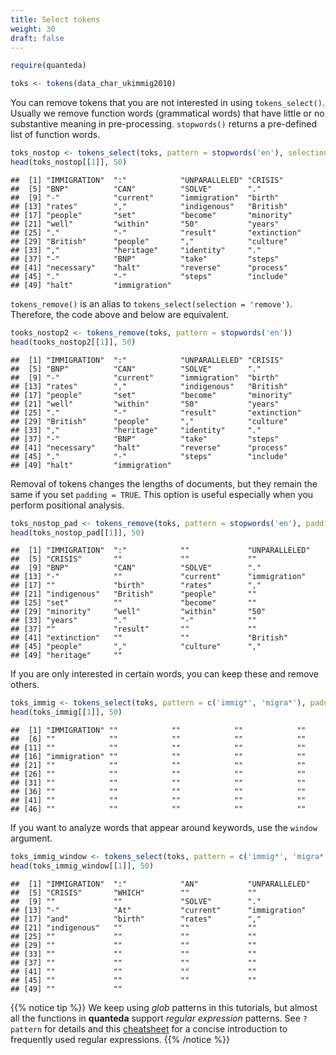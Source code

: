 ```yaml
---
title: Select tokens
weight: 30
draft: false
---
```



```r
require(quanteda)
```


```r
toks <- tokens(data_char_ukimmig2010)
```

You can remove tokens that you are not interested in using `tokens_select()`. Usually we remove function words (grammatical words) that have little or no substantive meaning in pre-processing. `stopwords()` returns a pre-defined list of function words.


```r
toks_nostop <- tokens_select(toks, pattern = stopwords('en'), selection = 'remove')
head(toks_nostop[[1]], 50)
```

```
##  [1] "IMMIGRATION"  ":"            "UNPARALLELED" "CRISIS"      
##  [5] "BNP"          "CAN"          "SOLVE"        "."           
##  [9] "-"            "current"      "immigration"  "birth"       
## [13] "rates"        ","            "indigenous"   "British"     
## [17] "people"       "set"          "become"       "minority"    
## [21] "well"         "within"       "50"           "years"       
## [25] "."            "-"            "result"       "extinction"  
## [29] "British"      "people"       ","            "culture"     
## [33] ","            "heritage"     "identity"     "."           
## [37] "-"            "BNP"          "take"         "steps"       
## [41] "necessary"    "halt"         "reverse"      "process"     
## [45] "."            "-"            "steps"        "include"     
## [49] "halt"         "immigration"
```

`tokens_remove()` is an alias to `tokens_select(selection = 'remove')`. Therefore, the code above and below are equivalent.


```r
tooks_nostop2 <- tokens_remove(toks, pattern = stopwords('en'))
head(tooks_nostop2[[1]], 50)
```

```
##  [1] "IMMIGRATION"  ":"            "UNPARALLELED" "CRISIS"      
##  [5] "BNP"          "CAN"          "SOLVE"        "."           
##  [9] "-"            "current"      "immigration"  "birth"       
## [13] "rates"        ","            "indigenous"   "British"     
## [17] "people"       "set"          "become"       "minority"    
## [21] "well"         "within"       "50"           "years"       
## [25] "."            "-"            "result"       "extinction"  
## [29] "British"      "people"       ","            "culture"     
## [33] ","            "heritage"     "identity"     "."           
## [37] "-"            "BNP"          "take"         "steps"       
## [41] "necessary"    "halt"         "reverse"      "process"     
## [45] "."            "-"            "steps"        "include"     
## [49] "halt"         "immigration"
```

Removal of tokens changes the lengths of documents, but they remain the same if you set `padding = TRUE`. This option is useful especially when you perform positional analysis.


```r
toks_nostop_pad <- tokens_remove(toks, pattern = stopwords('en'), padding = TRUE)
head(toks_nostop_pad[[1]], 50)
```

```
##  [1] "IMMIGRATION"  ":"            ""             "UNPARALLELED"
##  [5] "CRISIS"       ""             ""             ""            
##  [9] "BNP"          "CAN"          "SOLVE"        "."           
## [13] "-"            ""             "current"      "immigration" 
## [17] ""             "birth"        "rates"        ","           
## [21] "indigenous"   "British"      "people"       ""            
## [25] "set"          ""             "become"       ""            
## [29] "minority"     "well"         "within"       "50"          
## [33] "years"        "."            "-"            ""            
## [37] ""             "result"       ""             ""            
## [41] "extinction"   ""             ""             "British"     
## [45] "people"       ","            "culture"      ","           
## [49] "heritage"     ""
```

If you are only interested in certain words, you can keep these and remove others.


```r
toks_immig <- tokens_select(toks, pattern = c('immig*', 'migra*'), padding = TRUE)
head(toks_immig[[1]], 50)
```

```
##  [1] "IMMIGRATION" ""            ""            ""            ""           
##  [6] ""            ""            ""            ""            ""           
## [11] ""            ""            ""            ""            ""           
## [16] "immigration" ""            ""            ""            ""           
## [21] ""            ""            ""            ""            ""           
## [26] ""            ""            ""            ""            ""           
## [31] ""            ""            ""            ""            ""           
## [36] ""            ""            ""            ""            ""           
## [41] ""            ""            ""            ""            ""           
## [46] ""            ""            ""            ""            ""
```

If you want to analyze words that appear around keywords, use the `window` argument.


```r
toks_immig_window <- tokens_select(toks, pattern = c('immig*', 'migra*'), padding = TRUE, window = 5)
head(toks_immig_window[[1]], 50)
```

```
##  [1] "IMMIGRATION"  ":"            "AN"           "UNPARALLELED"
##  [5] "CRISIS"       "WHICH"        ""             ""            
##  [9] ""             ""             "SOLVE"        "."           
## [13] "-"            "At"           "current"      "immigration" 
## [17] "and"          "birth"        "rates"        ","           
## [21] "indigenous"   ""             ""             ""            
## [25] ""             ""             ""             ""            
## [29] ""             ""             ""             ""            
## [33] ""             ""             ""             ""            
## [37] ""             ""             ""             ""            
## [41] ""             ""             ""             ""            
## [45] ""             ""             ""             ""            
## [49] ""             ""
```

{{% notice tip %}}
We keep using *glob* patterns in this tutorials, but almost all the functions in **quanteda** support *regular expression* patterns. See `?pattern` for details and this [cheatsheet](https://www.cheatography.com/davechild/cheat-sheets/regular-expressions/pdf_bw/) for a concise introduction to frequently used regular expressions.
{{% /notice %}}

